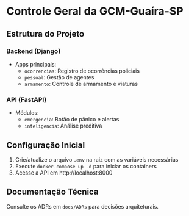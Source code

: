 # Controle Geral da GCM-Guaíra-SP

## Estrutura do Projeto

### Backend (Django)
- Apps principais:
  - `ocorrencias`: Registro de ocorrências policiais
  - `pessoal`: Gestão de agentes
  - `armamento`: Controle de armamento e viaturas

### API (FastAPI)
- Módulos:
  - `emergencia`: Botão de pânico e alertas
  - `inteligencia`: Análise preditiva

## Configuração Inicial

1. Crie/atualize o arquivo `.env` na raiz com as variáveis necessárias
2. Execute `docker-compose up -d` para iniciar os containers
3. Acesse a API em http://localhost:8000

## Documentação Técnica
Consulte os ADRs em `docs/ADRs` para decisões arquiteturais.
